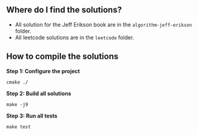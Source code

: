 ## Where do I find the solutions?

* All solution for the Jeff Erikson book are in the `algorithm-jeff-erikson` folder.
* All leetcode solutions are in the `leetcode` folder.

How to compile the solutions
----------------------------

**Step 1: Configure the project**

```shell
cmake ./
```

**Step 2: Build all solutions**

```shell
make -j9
```

**Step 3: Run all tests**

```shell
make test
```
